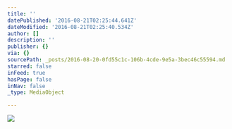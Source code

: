 ```yaml
---
title: ''
datePublished: '2016-08-21T02:25:44.641Z'
dateModified: '2016-08-21T02:25:40.534Z'
author: []
description: ''
publisher: {}
via: {}
sourcePath: _posts/2016-08-20-0fd55c1c-106b-4cde-9e5a-3bec46c55594.md
starred: false
inFeed: true
hasPage: false
inNav: false
_type: MediaObject

---
```

![](https://the-grid-user-content.s3-us-west-2.amazonaws.com/49326bbb-bec9-4cc0-8a93-a90e4c8ed24d.jpg)